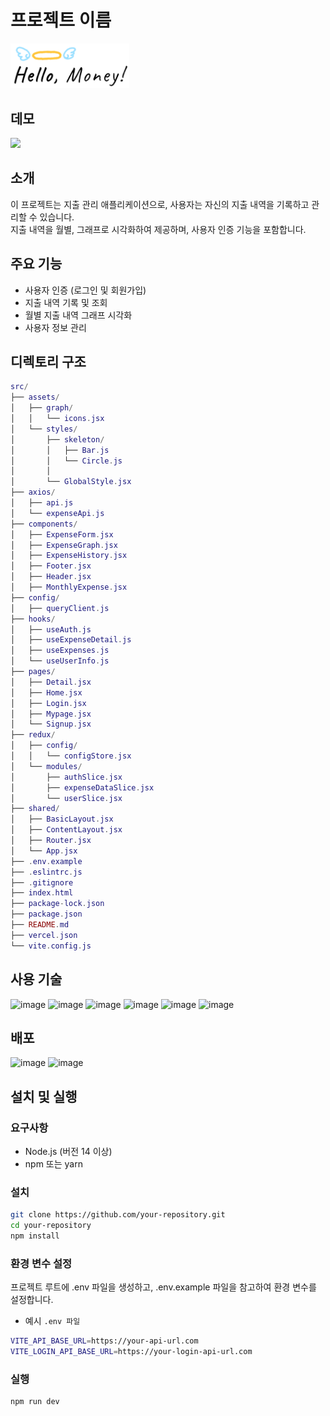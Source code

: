 # 프로젝트 이름
<img src="public/logo.png" width="190" />

## 데모 
<img src="https://github.com/leeboa2005/expenditure_management/assets/71476841/2dde4212-08b2-4427-9af6-13c3d6659d48" width="800" />

## 소개

이 프로젝트는 지출 관리 애플리케이션으로, 사용자는 자신의 지출 내역을 기록하고 관리할 수 있습니다. <br>
지출 내역을 월별, 그래프로 시각화하여 제공하며, 사용자 인증 기능을 포함합니다.

## 주요 기능
- 사용자 인증 (로그인 및 회원가입)
- 지출 내역 기록 및 조회
- 월별 지출 내역 그래프 시각화
- 사용자 정보 관리

## 디렉토리 구조

```lua
src/
├── assets/
│   ├── graph/
│   │   └── icons.jsx
│   └── styles/
│       ├── skeleton/
│       │   ├── Bar.js
│       │   └── Circle.js
│       │ 
│       └── GlobalStyle.jsx
├── axios/
│   ├── api.js
│   └── expenseApi.js
├── components/
│   ├── ExpenseForm.jsx
│   ├── ExpenseGraph.jsx
│   ├── ExpenseHistory.jsx
│   ├── Footer.jsx
│   ├── Header.jsx
│   ├── MonthlyExpense.jsx
├── config/
│   ├── queryClient.js
├── hooks/
│   ├── useAuth.js
│   ├── useExpenseDetail.js
│   ├── useExpenses.js
│   └── useUserInfo.js
├── pages/
│   ├── Detail.jsx
│   ├── Home.jsx
│   ├── Login.jsx
│   ├── Mypage.jsx
│   └── Signup.jsx
├── redux/
│   ├── config/
│   │   └── configStore.jsx
│   └── modules/
│       ├── authSlice.jsx
│       ├── expenseDataSlice.jsx
│       └── userSlice.jsx
├── shared/
│   ├── BasicLayout.jsx
│   ├── ContentLayout.jsx
│   ├── Router.jsx
│   └── App.jsx
├── .env.example
├── .eslintrc.js
├── .gitignore
├── index.html
├── package-lock.json
├── package.json
├── README.md
├── vercel.json
└── vite.config.js
```
 ## 사용 기술 
![image](https://github.com/leeboa2005/expenditure_management/assets/71476841/4b274a1b-323d-4bc4-8c72-6c72d77169e9)
![image](https://github.com/leeboa2005/expenditure_management/assets/71476841/772f3e0c-ed87-403f-a973-8986b27b0613)
![image](https://github.com/leeboa2005/expenditure_management/assets/71476841/4255389c-71e6-4da1-9cce-dadf09314841)
![image](https://github.com/leeboa2005/expenditure_management/assets/71476841/294ef4c9-549c-4d66-b082-0aa3b937a61f)
![image](https://github.com/leeboa2005/expenditure_management/assets/71476841/29bd87fd-44aa-4afb-895d-36a8676d57cd)
![image](https://github.com/leeboa2005/expenditure_management/assets/71476841/804dc112-8479-434f-bd85-c74732357347)

## 배포 
![image](https://github.com/leeboa2005/expenditure_management/assets/71476841/4616902c-df5f-442c-b97f-6203fa35e6ad)
![image](https://github.com/leeboa2005/expenditure_management/assets/71476841/94e44861-6682-4524-ba66-8feef390b23f)

## 설치 및 실행

### 요구사항

- Node.js (버전 14 이상)
- npm 또는 yarn

### 설치

```bash
git clone https://github.com/your-repository.git
cd your-repository
npm install
```
### 환경 변수 설정
프로젝트 루트에 .env 파일을 생성하고, .env.example 파일을 참고하여 환경 변수를 설정합니다.

- 예시 `.env 파일`
```bash
VITE_API_BASE_URL=https://your-api-url.com
VITE_LOGIN_API_BASE_URL=https://your-login-api-url.com
```

### 실행 

```bash
npm run dev
```



